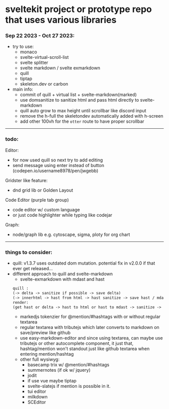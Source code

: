 # sveltekit project or prototype repo that uses various libraries

### Sep 22 2023 - Oct 27 2023:
- try to use:
    - monaco
    - svelte-virtual-scroll-list
    - svelte splitter
    - svelte markdown / svelte exmarkdown
    - quill
    - tiptap
    - skeleton.dev or carbon 
- main info:
    - commit of quill + virtual list + svelte-markdown(marked)
    - use domsanitize to sanitize html and pass html directly to svelte-markdown
    - quill auto grow to max height until scrollbar like discord input
    - remove the h-full the skeletondev automatically added with h-screen
    - add other 100vh for the `otter` route to have proper scrollbar

  
***
### todo:
Editor:

- for now used quill so next try to add editing
- send message using enter instead of button (codepen.io/username8978/pen/jwgebb)

Gridster like feature:

- dnd grid lib or Golden Layout

Code Editor (purple tab group)

- code editor w/ custom language
- or just code highlighter while typing like codejar

Graph:

- node/graph lib e.g. cytoscape, sigma, ploty for org chart


***
### things to consider:
- quill: v1.3.7 uses outdated dom mutation. potential fix in v2.0.0 if that ever get released...
- different approach to quill and svelte-markdown
    - svelte-exmarkdown with mdast and hast
    ```txt
    quill :
    (-> delta -> sanitize if possible -> save delta)
    (-> innerhtml -> hast from html -> hast sanitize -> save hast / mdast (mdast no style))
    render:
    (get hast or delta -> hast to html or hast to mdast -> sanitize -> mdast to markdown -> sanitize -> markdown to svelte-markdown)
    ```
    - markedjs tokenzier for @mention/#hashtags with or without regular textarea
	- regular textarea with tributejs which later converts to markdown on save/preview like github
    - use easy-markdown-editor and since using textarea, can maybe use tributejs or other autocomplete component, it just that, hashtag/mention won't standout just like github textarea when entering mention/hashtag
	- other full wysiwyg:
		- basecamp trix w/ @mention/#hashtags
		- summernotes (if ok w/ jquery) 
		- jodit
		- if use vue maybe tiptap
		- svelte-slatejs if mention is possible in it.
		- tui editor
		- milkdown
		- SCEditor